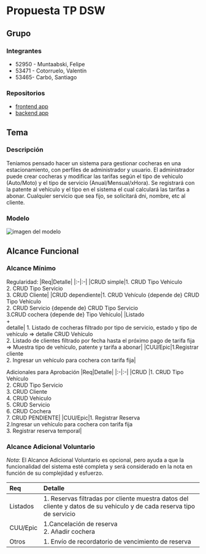 # Propuesta TP DSW

## Grupo
### Integrantes
* 52950 - Muntaabski, Felipe
* 53471 - Cotorruelo, Valentín
* 53465- Carbó, Santiago
### Repositorios
* [frontend app](https://github.com/FelipeMuntaabski/Frontend)
* [backend app](https://github.com/FelipeMuntaabski/backtend)


## Tema
### Descripción
Teniamos pensado hacer un sistema para gestionar cocheras en una estacionamiento, con perfiles de administrador y usuario. El administrador puede crear cocheras y modificar las tarifas según el tipo de vehiculo (Auto/Moto) y el tipo de servicio (Anual/Mensual/xHora). Se registrará con la patente al vehículo y el tipo en el sistema el cual calculará las tarifas a abonar. Cualquier servicio que sea fijo, se solicitará dni, nombre, etc al cliente.

### Modelo
![imagen del modelo](file:///C:/Users/Felipe/Downloads/MD-DSW.drawio.png)


## Alcance Funcional 

### Alcance Mínimo



Regularidad:
|Req|Detalle|
|:-|:-|
|CRUD simple|1. CRUD Tipo Vehiculo<br>2. CRUD Tipo Servicio<br>3. CRUD Cliente|
|CRUD dependiente|1. CRUD Vehículo {depende de} CRUD Tipo Vehículo <br>2. CRUD Servicio {depende de} CRUD Tipo Servicio <br>3.CRUD cochera {depende de} Tipo Vehículo|
|Listado<br>+<br>detalle| 1. Listado de cocheras filtrado por tipo de servicio, estado y tipo de vehículo => detalle CRUD Vehículo<br> 2. Listado de clientes filtrado por fecha hasta el próximo pago de tarifa fija => Muestra tipo de vehículo, patente y tarifa a abonar|
|CUU/Epic|1.Registrar cliente <br>2. Ingresar un vehículo para cochera con tarifa fija|


Adicionales para Aprobación
|Req|Detalle|
|:-|:-|
|CRUD |1. CRUD Tipo Vehículo<br>2. CRUD Tipo Servicio<br>3. CRUD Cliente<br>4. CRUD Vehiculo<br>5. CRUD Servicio<br>6. CRUD Cochera<br>7. CRUD PENDIENTE|
|CUU/Epic|1. Registrar Reserva<br>2.Ingresar un vehículo para cochera con tarifa fija <br>3. Registrar reserva temporal|


### Alcance Adicional Voluntario

*Nota*: El Alcance Adicional Voluntario es opcional, pero ayuda a que la funcionalidad del sistema esté completa y será considerado en la nota en función de su complejidad y esfuerzo.

|Req|Detalle|
|:-|:-|
|Listados |1. Reservas filtradas por cliente muestra datos del cliente y datos de su vehiculo y de cada reserva tipo de servicio |
|CUU/Epic|1.Cancelación de reserva <br>2. Añadir cochera |
|Otros|1. Envío de recordatorio de vencimiento de reserva|

